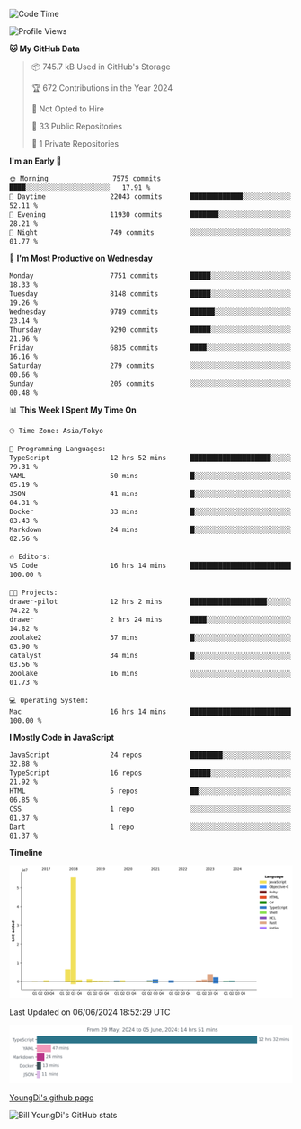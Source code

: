 <!--START_SECTION:waka-->
![Code Time](http://img.shields.io/badge/Code%20Time-733%20hrs%2041%20mins-blue)

![Profile Views](http://img.shields.io/badge/Profile%20Views-0-blue)

**🐱 My GitHub Data** 

> 📦 745.7 kB Used in GitHub's Storage 
 > 
> 🏆 672 Contributions in the Year 2024
 > 
> 🚫 Not Opted to Hire
 > 
> 📜 33 Public Repositories 
 > 
> 🔑 1 Private Repositories 
 > 
**I'm an Early 🐤** 

```text
🌞 Morning                7575 commits        ████░░░░░░░░░░░░░░░░░░░░░   17.91 % 
🌆 Daytime                22043 commits       █████████████░░░░░░░░░░░░   52.11 % 
🌃 Evening                11930 commits       ███████░░░░░░░░░░░░░░░░░░   28.21 % 
🌙 Night                  749 commits         ░░░░░░░░░░░░░░░░░░░░░░░░░   01.77 % 
```
📅 **I'm Most Productive on Wednesday** 

```text
Monday                   7751 commits        █████░░░░░░░░░░░░░░░░░░░░   18.33 % 
Tuesday                  8148 commits        █████░░░░░░░░░░░░░░░░░░░░   19.26 % 
Wednesday                9789 commits        ██████░░░░░░░░░░░░░░░░░░░   23.14 % 
Thursday                 9290 commits        █████░░░░░░░░░░░░░░░░░░░░   21.96 % 
Friday                   6835 commits        ████░░░░░░░░░░░░░░░░░░░░░   16.16 % 
Saturday                 279 commits         ░░░░░░░░░░░░░░░░░░░░░░░░░   00.66 % 
Sunday                   205 commits         ░░░░░░░░░░░░░░░░░░░░░░░░░   00.48 % 
```


📊 **This Week I Spent My Time On** 

```text
🕑︎ Time Zone: Asia/Tokyo

💬 Programming Languages: 
TypeScript               12 hrs 52 mins      ████████████████████░░░░░   79.31 % 
YAML                     50 mins             █░░░░░░░░░░░░░░░░░░░░░░░░   05.19 % 
JSON                     41 mins             █░░░░░░░░░░░░░░░░░░░░░░░░   04.31 % 
Docker                   33 mins             █░░░░░░░░░░░░░░░░░░░░░░░░   03.43 % 
Markdown                 24 mins             █░░░░░░░░░░░░░░░░░░░░░░░░   02.56 % 

🔥 Editors: 
VS Code                  16 hrs 14 mins      █████████████████████████   100.00 % 

🐱‍💻 Projects: 
drawer-pilot             12 hrs 2 mins       ███████████████████░░░░░░   74.22 % 
drawer                   2 hrs 24 mins       ████░░░░░░░░░░░░░░░░░░░░░   14.82 % 
zoolake2                 37 mins             █░░░░░░░░░░░░░░░░░░░░░░░░   03.90 % 
catalyst                 34 mins             █░░░░░░░░░░░░░░░░░░░░░░░░   03.56 % 
zoolake                  16 mins             ░░░░░░░░░░░░░░░░░░░░░░░░░   01.73 % 

💻 Operating System: 
Mac                      16 hrs 14 mins      █████████████████████████   100.00 % 
```

**I Mostly Code in JavaScript** 

```text
JavaScript               24 repos            ████████░░░░░░░░░░░░░░░░░   32.88 % 
TypeScript               16 repos            █████░░░░░░░░░░░░░░░░░░░░   21.92 % 
HTML                     5 repos             ██░░░░░░░░░░░░░░░░░░░░░░░   06.85 % 
CSS                      1 repo              ░░░░░░░░░░░░░░░░░░░░░░░░░   01.37 % 
Dart                     1 repo              ░░░░░░░░░░░░░░░░░░░░░░░░░   01.37 % 
```



**Timeline**

![Lines of Code chart](https://raw.githubusercontent.com/Youngdi/Youngdi/master/assets/bar_graph.png)


 Last Updated on 06/06/2024 18:52:29 UTC
<!--END_SECTION:waka-->

![wakatime](./images/stat.svg)

[YoungDi's github page](https://youngdi.github.io)

![Bill YoungDi's GitHub stats](https://github-readme-stats.vercel.app/api?username=youngdi&count_private=true&show_icons=true)

